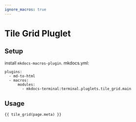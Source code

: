 ```yaml
---
ignore_macros: true
---
```

# Tile Grid Pluglet

## Setup
install `mkdocs-macros-plugin`.
mkdocs.yml:

```
plugins:
  - md-to-html
  - macros:
      modules: 
        - mkdocs-terminal:terminal.pluglets.tile_grid.main
```

## Usage
`{{ tile_grid(page.meta) }}`